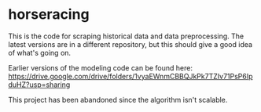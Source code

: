 # horseracing

This is the code for scraping historical data and data preprocessing. The latest versions are in a different repository, but this should give a good idea of what's going on.

Earlier versions of the modeling code can be found here: https://drive.google.com/drive/folders/1vyaEWnmCBBQJkPk7TZIv71PsP6IpduHZ?usp=sharing

This project has been abandoned since the algorithm isn't scalable.
